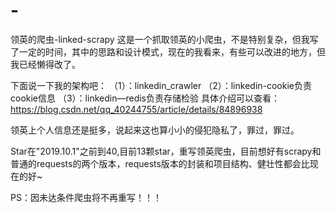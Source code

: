 # -
领英的爬虫-linked-scrapy
这是一个抓取领英的小爬虫，不是特别复杂，但我写了一定的时间，其中的思路和设计模式，现在的我看来，有些可以改进的地方，但我已经懒得改了。

下面说一下我的架构吧：
（1）：linkedin_crawler
（2）：linkedin-cookie负责cookie信息
（3）：linkedin—redis负责存储检验
具体介绍可以查看：https://blog.csdn.net/qq_40244755/article/details/84896938

领英上个人信息还是挺多，说起来这也算小小的侵犯隐私了，罪过，罪过。

Star在"2019.10.1"之前到40,目前13颗star，重写领英爬虫，目前想好有scrapy和普通的requests的两个版本，requests版本的封装和项目结构、健壮性都会比现在的好~

PS：因未达条件爬虫将不再重写！！！
